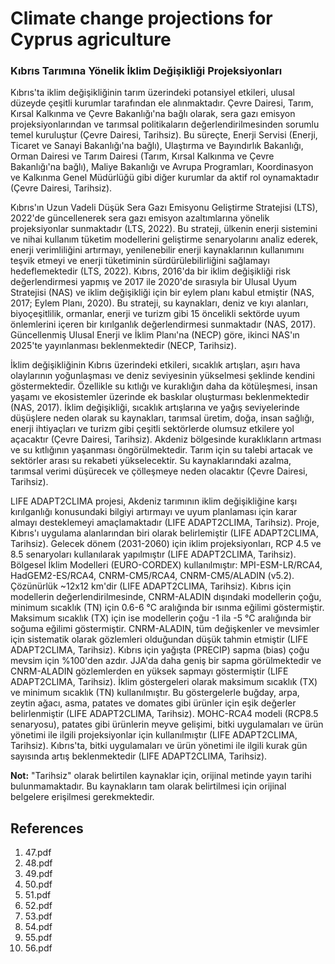 # Climate change projections for Cyprus agriculture

### Kıbrıs Tarımına Yönelik İklim Değişikliği Projeksiyonları

Kıbrıs'ta iklim değişikliğinin tarım üzerindeki potansiyel etkileri, ulusal düzeyde çeşitli kurumlar tarafından ele alınmaktadır. Çevre Dairesi, Tarım, Kırsal Kalkınma ve Çevre Bakanlığı'na bağlı olarak, sera gazı emisyon projeksiyonlarından ve tarımsal politikaların değerlendirilmesinden sorumlu temel kuruluştur (Çevre Dairesi, Tarihsiz). Bu süreçte, Enerji Servisi (Enerji, Ticaret ve Sanayi Bakanlığı'na bağlı), Ulaştırma ve Bayındırlık Bakanlığı, Orman Dairesi ve Tarım Dairesi (Tarım, Kırsal Kalkınma ve Çevre Bakanlığı'na bağlı), Maliye Bakanlığı ve Avrupa Programları, Koordinasyon ve Kalkınma Genel Müdürlüğü gibi diğer kurumlar da aktif rol oynamaktadır (Çevre Dairesi, Tarihsiz).

Kıbrıs'ın Uzun Vadeli Düşük Sera Gazı Emisyonu Geliştirme Stratejisi (LTS), 2022'de güncellenerek sera gazı emisyon azaltımlarına yönelik projeksiyonlar sunmaktadır (LTS, 2022). Bu strateji, ülkenin enerji sistemini ve nihai kullanım tüketim modellerini geliştirme senaryolarını analiz ederek, enerji verimliliğini artırmayı, yenilenebilir enerji kaynaklarının kullanımını teşvik etmeyi ve enerji tüketiminin sürdürülebilirliğini sağlamayı hedeflemektedir (LTS, 2022). Kıbrıs, 2016'da bir iklim değişikliği risk değerlendirmesi yapmış ve 2017 ile 2020'de sırasıyla bir Ulusal Uyum Stratejisi (NAS) ve iklim değişikliği için bir eylem planı kabul etmiştir (NAS, 2017; Eylem Planı, 2020). Bu strateji, su kaynakları, deniz ve kıyı alanları, biyoçeşitlilik, ormanlar, enerji ve turizm gibi 15 öncelikli sektörde uyum önlemlerini içeren bir kırılganlık değerlendirmesi sunmaktadır (NAS, 2017). Güncellenmiş Ulusal Enerji ve İklim Planı'na (NECP) göre, ikinci NAS'ın 2025'te yayınlanması beklenmektedir (NECP, Tarihsiz).

İklim değişikliğinin Kıbrıs üzerindeki etkileri, sıcaklık artışları, aşırı hava olaylarının yoğunlaşması ve deniz seviyesinin yükselmesi şeklinde kendini göstermektedir. Özellikle su kıtlığı ve kuraklığın daha da kötüleşmesi, insan yaşamı ve ekosistemler üzerinde ek baskılar oluşturması beklenmektedir (NAS, 2017). İklim değişikliği, sıcaklık artışlarına ve yağış seviyelerinde düşüşlere neden olarak su kaynakları, tarımsal üretim, doğa, insan sağlığı, enerji ihtiyaçları ve turizm gibi çeşitli sektörlerde olumsuz etkilere yol açacaktır (Çevre Dairesi, Tarihsiz). Akdeniz bölgesinde kuraklıkların artması ve su kıtlığının yaşanması öngörülmektedir. Tarım için su talebi artacak ve sektörler arası su rekabeti yükselecektir. Su kaynaklarındaki azalma, tarımsal verimi düşürecek ve çölleşmeye neden olacaktır (Çevre Dairesi, Tarihsiz).

LIFE ADAPT2CLIMA projesi, Akdeniz tarımının iklim değişikliğine karşı kırılganlığı konusundaki bilgiyi artırmayı ve uyum planlaması için karar almayı desteklemeyi amaçlamaktadır (LIFE ADAPT2CLIMA, Tarihsiz). Proje, Kıbrıs'ı uygulama alanlarından biri olarak belirlemiştir (LIFE ADAPT2CLIMA, Tarihsiz). Gelecek dönem (2031-2060) için iklim projeksiyonları, RCP 4.5 ve 8.5 senaryoları kullanılarak yapılmıştır (LIFE ADAPT2CLIMA, Tarihsiz). Bölgesel İklim Modelleri (EURO-CORDEX) kullanılmıştır: MPI-ESM-LR/RCA4, HadGEM2-ES/RCA4, CNRM-CM5/RCA4, CNRM-CM5/ALADIN (v5.2). Çözünürlük ~12x12 km'dir (LIFE ADAPT2CLIMA, Tarihsiz). Kıbrıs için modellerin değerlendirilmesinde, CNRM-ALADIN dışındaki modellerin çoğu, minimum sıcaklık (TN) için 0.6-6 °C aralığında bir ısınma eğilimi göstermiştir. Maksimum sıcaklık (TX) için ise modellerin çoğu -1 ila -5 °C aralığında bir soğuma eğilimi göstermiştir. CNRM-ALADIN, tüm değişkenler ve mevsimler için sistematik olarak gözlemleri olduğundan düşük tahmin etmiştir (LIFE ADAPT2CLIMA, Tarihsiz). Kıbrıs için yağışta (PRECIP) sapma (bias) çoğu mevsim için %100'den azdır. JJA'da daha geniş bir sapma görülmektedir ve CNRM-ALADIN gözlemlerden en yüksek sapmayı göstermiştir (LIFE ADAPT2CLIMA, Tarihsiz). İklim göstergeleri olarak maksimum sıcaklık (TX) ve minimum sıcaklık (TN) kullanılmıştır. Bu göstergelerle buğday, arpa, zeytin ağacı, asma, patates ve domates gibi ürünler için eşik değerler belirlenmiştir (LIFE ADAPT2CLIMA, Tarihsiz). MOHC-RCA4 modeli (RCP8.5 senaryosu), patates gibi ürünlerin meyve gelişimi, bitki uygulamaları ve ürün yönetimi ile ilgili projeksiyonlar için kullanılmıştır (LIFE ADAPT2CLIMA, Tarihsiz). Kıbrıs'ta, bitki uygulamaları ve ürün yönetimi ile ilgili kurak gün sayısında artış beklenmektedir (LIFE ADAPT2CLIMA, Tarihsiz).

**Not:** "Tarihsiz" olarak belirtilen kaynaklar için, orijinal metinde yayın tarihi bulunmamaktadır. Bu kaynakların tam olarak belirtilmesi için orijinal belgelere erişilmesi gerekmektedir.


## References

1. 47.pdf
2. 48.pdf
3. 49.pdf
4. 50.pdf
5. 51.pdf
6. 52.pdf
7. 53.pdf
8. 54.pdf
9. 55.pdf
10. 56.pdf
